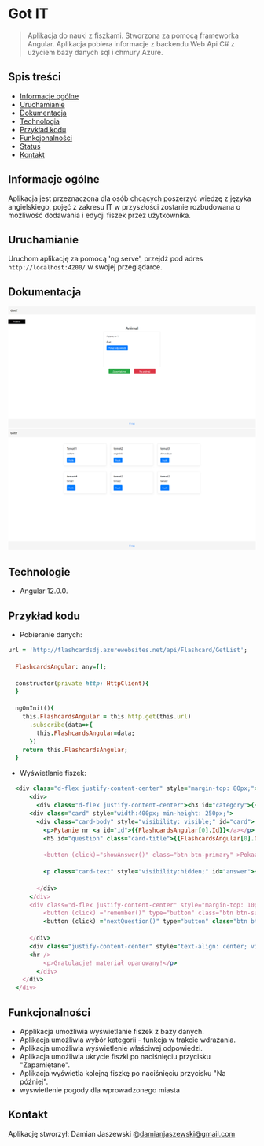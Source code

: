 # Got IT
> Aplikacja do nauki z fiszkami. Stworzona za pomocą frameworka Angular. Aplikacja pobiera informacje z backendu Web Api C# z użyciem bazy danych sql i chmury Azure. 
## Spis treści
* [Informacje ogólne](#Informacje-ogólne)
* [Uruchamianie](#uruchamianie)
* [Dokumentacja](#dokumentacja)
* [Technologia](#Technologie)
* [Przykład kodu](#przykład-kodu)
* [Funkcjonalności](#Funkcjonalności)
* [Status](#status)
* [Kontakt](#kontakt)
## Informacje ogólne
Aplikacja jest przeznaczona dla osób chcących poszerzyć wiedzę z języka angielskiego, pojęć z zakresu IT w przyszłości zostanie rozbudowana o możliwość dodawania i edycji fiszek przez użytkownika.
## Uruchamianie
Uruchom aplikację za pomocą 'ng serve', przejdź pod adres `http://localhost:4200/` w swojej przeglądarce.
## Dokumentacja
![flashcard](./img/flashCard.png)
![menu](./img/menu.png)
## Technologie
* Angular 12.0.0.
## Przykład kodu
* Pobieranie danych:
```ruby
url = 'http://flashcardsdj.azurewebsites.net/api/Flashcard/GetList';

  FlashcardsAngular: any=[];
  
  constructor(private http: HttpClient){
  }

  ngOnInit(){
    this.FlashcardsAngular = this.http.get(this.url)
      .subscribe(data=>{
        this.FlashcardsAngular=data;
      })
    return this.FlashcardsAngular;
  }
```
* Wyświetlanie fiszek:
```ruby
  <div class="d-flex justify-content-center" style="margin-top: 80px;">
      <div>
        <div class="d-flex justify-content-center"><h3 id="category">{{FlashcardsAngular[0].Category}}</h3></div>
      <div class="card" style="width:400px; min-height: 250px;">
        <div class="card-body" style="visibility: visible;" id="card">
          <p>Pytanie nr <a id="id">{{FlashcardsAngular[0].Id}}</a></p>
          <h5 id="question" class="card-title">{{FlashcardsAngular[0].Question}}</h5>
          
          <button (click)="showAnswer()" class="btn btn-primary" >Pokaż odpowiedź</button>

          <p class="card-text" style="visibility:hidden;" id="answer">{{FlashcardsAngular[0].Answer}}</p>

        </div>
      </div>
      <div class="d-flex justify-content-center" style="margin-top: 10px;" id="buttons">
          <button (click) ="remember()" type="button" class="btn btn-success" style="margin-right: 30px; width:150px;">Zapamiętane</button>
          <button (click) ="nextQuestion()" type="button" class="btn btn-danger" style="width: 150px;">Na później</button>
          
      </div>
      <div class="justify-content-center" style="text-align: center; visibility: hidden;" id="win">
      <hr />
          <p>Gratulacje! materiał opanowany!</p>
        </div>
    </div>
  </div>
```
## Funkcjonalności
* Applikacja umożliwia wyświetlanie fiszek z bazy danych.
* Aplikacja umożliwia wybór kategorii - funkcja w trakcie wdrażania.
* Aplikacja umożliwia wyświetlenie właściwej odpowiedzi.
* Aplikacja umożliwia ukrycie fiszki po naciśnięciu przycisku "Zapamiętane".
* Aplikacja wyświetla kolejną fiszkę po naciśnięciu przycisku "Na później".
* wyswietlenie pogody dla wprowadzonego miasta
## Kontakt
Aplikację stworzył:
Damian Jaszewski @damianjaszewski@gmail.com
